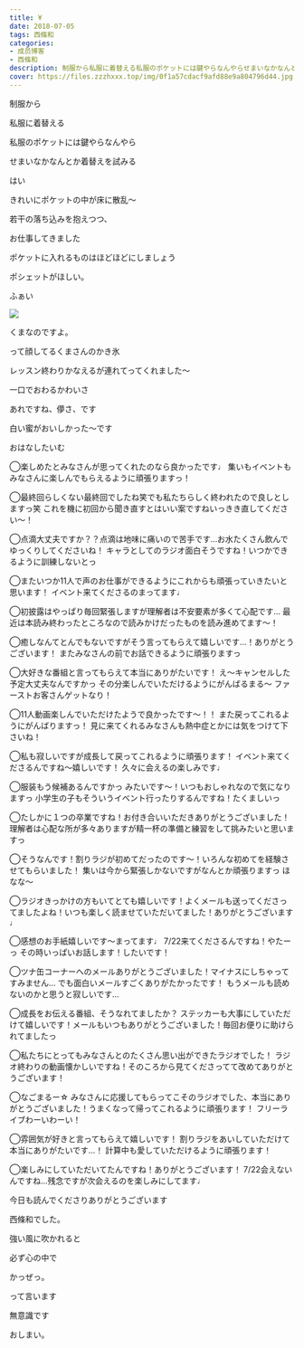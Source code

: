 ```yaml
---
title: ¥
date: 2018-07-05
tags: 西條和
categories: 
- 成员博客
- 西條和
description: 制服から私服に着替える私服のポケットには鍵やらなんやらせまいなかなんとか着替えを試みる...
cover: https://files.zzzhxxx.top/img/0f1a57cdacf9afd88e9a804796d44.jpg 
---
```












制服から










私服に着替える












私服のポケットには鍵やらなんやら










せまいなかなんとか着替えを試みる













はい












きれいにポケットの中が床に散乱〜












若干の落ち込みを抱えつつ、






お仕事してきました











ポケットに入れるものはほどほどにしましょう











ポシェットがほしい。













ふぁい






![](https://files.zzzhxxx.top/img/0f1a57cdacf9afd88e9a804796d44.jpg)






くまなのですよ。











って顔してるくまさんのかき氷














レッスン終わりかなえるが連れてってくれました〜












一口でおわるかわいさ












あれですね、儚さ、です










白い蜜がおいしかった〜です
















おはなしたいむ


◯楽しめたとみなさんが思ってくれたのなら良かったです♩
集いもイベントもみなさんに楽しんでもらえるように頑張りますっ！





◯最終回らしくない最終回でしたね笑でも私たちらしく終われたので良しとしますっ笑
これを機に初回から聞き直すとはいい案ですねいっきき直してください〜！






◯点滴大丈夫ですか？？点滴は地味に痛いので苦手です…お水たくさん飲んでゆっくりしてくださいね！
キャラとしてのラジオ面白そうですね！いつかできるように訓練しないとっ







◯またいつか11人で声のお仕事ができるようにこれからも頑張っていきたいと思います！
イベント来てくださるのまってます♩






◯初披露はやっぱり毎回緊張しますが理解者は不安要素が多くて心配です…
最近は本読み終わったところなので読みかけだったものを読み進めてます〜！







◯癒しなんてとんでもないですがそう言ってもらえて嬉しいです…！ありがとうございます！
またみなさんの前でお話できるように頑張りますっ





◯大好きな番組と言ってもらえて本当にありがたいです！
え〜キャンセルした予定大丈夫なんですかっ
その分楽しんでいただけるようにがんばるまる〜
ファーストお客さんゲットなり！








◯11人動画楽しんでいただけたようで良かったです〜！！
また戻ってこれるようにがんばりますっ！
見に来てくれるみなさんも熱中症とかには気をつけて下さいね！






◯私も寂しいですが成長して戻ってこれるように頑張ります！
イベント来てくださるんですね〜嬉しいです！
久々に会えるの楽しみです♩





◯服装もう候補あるんですかっ
みたいです〜！いつもおしゃれなので気になりますっ
小学生の子もそういうイベント行ったりするんですね！たくましいっ






◯たしかに１つの卒業ですね！お付き合いいただきありがとうございました！
理解者は心配な所が多々ありますが精一杯の準備と練習をして挑みたいと思いますっ







◯そうなんです！割りラジが初めてだったのです〜！いろんな初めてを経験させてもらいました！
集いは今から緊張しかないですがなんとか頑張りますっ
ほなな〜






◯ラジオきっかけの方もいてとても嬉しいです！よくメールも送ってくださってましたよね！いつも楽しく読ませていただいてました！ありがとうございます♩







◯感想のお手紙嬉しいです〜まってます♩
7/22来てくださるんですね！やたーっ
その時いっぱいお話します！したいです！






◯ツナ缶コーナーへのメールありがとうございました！マイナスにしちゃってすみません…
でも面白いメールすごくありがたかったです！
もうメールも読めないのかと思うと寂しいです…







◯成長をお伝える番組、そうなれてましたか？
ステッカーも大事にしていただけて嬉しいです！メールもいつもありがとうございました！毎回お便りに助けられてましたっ







◯私たちにとってもみなさんとのたくさん思い出ができたラジオでした！
ラジオ終わりの動画懐かしいですね！そのころから見てくださってて改めてありがとうございます！






◯なごまるー☆
みなさんに応援してもらってこそのラジオでした、本当にありがとうございました！うまくなって帰ってこれるように頑張ります！
フリーライブわーいわーい！





◯雰囲気が好きと言ってもらえて嬉しいです！
割りラジをあいしていただけて本当にありがたいです…！
計算中も愛していただけるように頑張ります！





◯楽しみにしていただいてたんですね！ありがとうございます！
7/22会えないんですね…残念ですが次会えるのを楽しみにしてます♩










今日も読んでくださりありがとうございます












西條和でした。





強い風に吹かれると






必ず心の中で







かっぜっ。







って言います









無意識です










おしまい。


